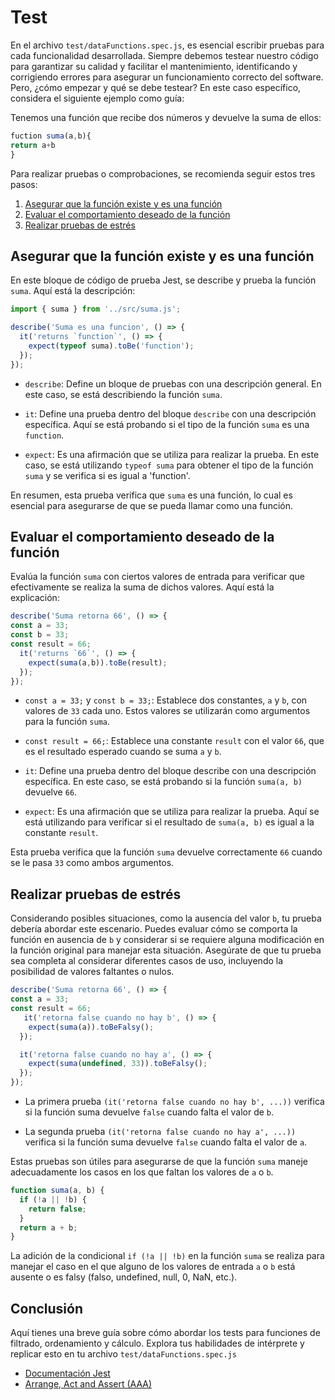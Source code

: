 # Test

En el archivo `test/dataFunctions.spec.js`, es esencial escribir
pruebas para cada funcionalidad desarrollada. Siempre debemos
testear nuestro código para garantizar su calidad y facilitar el
mantenimiento, identificando y corrigiendo errores para asegurar
un funcionamiento correcto del software. Pero, ¿cómo empezar y qué
se debe testear? En este caso específico, considera el siguiente
ejemplo como guía:

Tenemos una función que recibe dos números y devuelve la suma de ellos:

```javascript
fuction suma(a,b){
return a+b
}
```

Para realizar pruebas o comprobaciones, se recomienda seguir estos tres pasos:

1. [Asegurar que la función existe y es una función](#asegurar-que-la-función-existe-y-es-una-función)
2. [Evaluar el comportamiento deseado de la función](#evaluar-el-comportamiento-deseado-de-la-función)
3. [Realizar pruebas de estrés](#realizar-pruebas-de-estrés)

## Asegurar que la función existe y es una función

En este bloque de código de prueba Jest, se describe y prueba la función `suma`. Aquí está la descripción:

```javascript
import { suma } from '../src/suma.js';

describe('Suma es una funcion', () => {
  it('returns `function`', () => {
    expect(typeof suma).toBe('function');
  });
});
```

* `describe`: Define un bloque de pruebas con una descripción general. En este caso, se está describiendo la función `suma`.

* `it`: Define una prueba dentro del bloque `describe` con una
descripción específica. Aquí se está probando si el tipo de la
función `suma` es una `function`.

* `expect`: Es una afirmación que se utiliza para realizar la
prueba. En este caso, se está utilizando `typeof suma` para
obtener el tipo de la función `suma` y se verifica si es igual a 'function'.

En resumen, esta prueba verifica que `suma` es una función,
lo cual es esencial para asegurarse de que se pueda llamar
como una función.

## Evaluar el comportamiento deseado de la función

Evalúa la función `suma` con ciertos valores de entrada para verificar que efectivamente se realiza la suma de dichos valores.  Aquí está la explicación:

```javascript
describe('Suma retorna 66', () => {
const a = 33;
const b = 33;
const result = 66;
  it('returns `66`', () => {
    expect(suma(a,b)).toBe(result);
  });
});
```

* `const a = 33;` y `const b = 33;`: Establece dos constantes, `a` y `b`, con valores de `33` cada uno. Estos valores se utilizarán como argumentos para la función `suma`.

* `const result = 66;`: Establece una constante `result` con el valor `66`, que es el resultado esperado cuando se suma `a` y `b`.

* `it`: Define una prueba dentro del bloque describe con una descripción específica. En este caso, se está probando si la función `suma(a, b)` devuelve `66`.

* `expect`: Es una afirmación que se utiliza para realizar la prueba. Aquí se está utilizando para verificar si el resultado de `suma(a, b)` es igual a la constante `result`.

Esta prueba verifica que la función `suma` devuelve correctamente `66` cuando se le pasa `33` como ambos argumentos.

## Realizar pruebas de estrés

Considerando posibles situaciones, como la ausencia del valor `b`,
tu prueba debería abordar este escenario. Puedes evaluar cómo se
comporta la función en ausencia de `b` y considerar si se requiere
alguna modificación en la función original para manejar esta
situación. Asegúrate de que tu prueba sea completa al considerar
diferentes casos de uso, incluyendo la posibilidad de valores
faltantes o nulos.

```javascript
describe('Suma retorna 66', () => {
const a = 33;
const result = 66;
   it('retorna false cuando no hay b', () => {
    expect(suma(a)).toBeFalsy();
  });

  it('retorna false cuando no hay a', () => {
    expect(suma(undefined, 33)).toBeFalsy();
  });
});
```

* La primera prueba `(it('retorna false cuando no hay b', ...))` verifica si la función suma devuelve `false` cuando falta el valor de `b`.

* La segunda prueba `(it('retorna false cuando no hay a', ...))` verifica si la función suma devuelve `false` cuando falta el valor de `a`.

Estas pruebas son útiles para asegurarse de que la función `suma` maneje adecuadamente los casos en los que faltan los valores de `a` o `b`.

```javascript
function suma(a, b) {
  if (!a || !b) {
    return false;
  }
  return a + b;
}
```

La adición de la condicional `if (!a || !b)` en la función `suma`
se realiza para manejar el caso en el que alguno de los valores de entrada `a` o `b` está ausente o es falsy (falso, undefined, null, 0, NaN, etc.).

## Conclusión

Aquí tienes una breve guía sobre cómo abordar los tests para
funciones de filtrado, ordenamiento y cálculo.
Explora tus habilidades de intérprete y replicar esto en tu
archivo `test/dataFunctions.spec.js`

* [Documentación Jest](https://jestjs.io/es-ES/docs/using-matchers)
* [Arrange, Act and Assert (AAA)](https://medium.com/@pjbgf/title-testing-code-ocd-and-the-aaa-pattern-df453975ab80)
